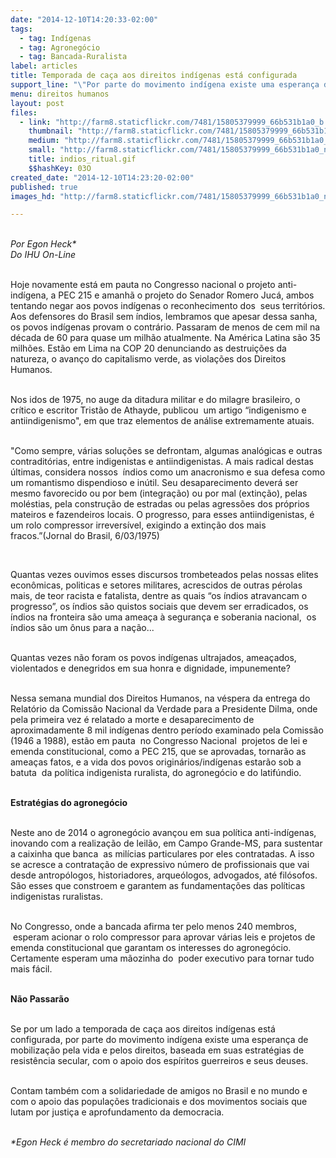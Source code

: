 ```yaml
---
date: "2014-12-10T14:20:33-02:00"
tags:
  - tag: Indígenas
  - tag: Agronegócio
  - tag: Bancada-Ruralista
label: articles
title: Temporada de caça aos direitos indígenas está configurada
support_line: "\"Por parte do movimento indígena existe uma esperança de mobilização pela vida e pelos direitos, baseada em suas estratégias de resistência secular\"."
menu: direitos humanos
layout: post
files:
  - link: "http://farm8.staticflickr.com/7481/15805379999_66b531b1a0_b.jpg"
    thumbnail: "http://farm8.staticflickr.com/7481/15805379999_66b531b1a0_t.jpg"
    medium: "http://farm8.staticflickr.com/7481/15805379999_66b531b1a0_z.jpg"
    small: "http://farm8.staticflickr.com/7481/15805379999_66b531b1a0_n.jpg"
    title: indios_ritual.gif
    $$hashKey: 03O
created_date: "2014-12-10T14:23:20-02:00"
published: true
images_hd: "http://farm8.staticflickr.com/7481/15805379999_66b531b1a0_n.jpg"

---
```

<p><br />
<em>Por Egon Heck*<br />
Do IHU On-Line</em></p>

<p><br />
Hoje novamente est&aacute; em pauta no Congresso nacional o projeto anti-ind&iacute;gena, a PEC 215 e amanh&atilde; o projeto do Senador Romero Juc&aacute;, ambos tentando negar aos povos ind&iacute;genas o reconhecimento dos &nbsp;seus territ&oacute;rios. Aos defensores do Brasil sem &iacute;ndios, lembramos que apesar dessa sanha, os povos ind&iacute;genas provam o contr&aacute;rio. Passaram de menos de cem mil na d&eacute;cada de 60 para quase um milh&atilde;o atualmente. Na Am&eacute;rica Latina s&atilde;o 35 milh&otilde;es. Est&atilde;o em Lima na COP 20 denunciando as destrui&ccedil;&otilde;es da natureza, o avan&ccedil;o do capitalismo verde, as viola&ccedil;&otilde;es dos Direitos Humanos.</p>

<p><br />
Nos idos de 1975, no auge da ditadura militar e do milagre brasileiro, o cr&iacute;tico e escritor Trist&atilde;o de Athayde, publicou &nbsp;um artigo &ldquo;indigenismo e antiindigenismo&quot;, em que traz elementos de an&aacute;lise extremamente atuais.</p>

<p><br />
&quot;Como sempre, v&aacute;rias solu&ccedil;&otilde;es se defrontam, algumas anal&oacute;gicas e outras contradit&oacute;rias, entre indigenistas e antiindigenistas. A mais radical destas &uacute;ltimas, considera nossos &nbsp;&iacute;ndios como um anacronismo e sua defesa como um romantismo dispendioso e in&uacute;til. Seu desaparecimento dever&aacute; ser mesmo favorecido ou por bem (integra&ccedil;&atilde;o) ou por mal (extin&ccedil;&atilde;o), pelas mol&eacute;stias, pela constru&ccedil;&atilde;o de estradas ou pelas agress&otilde;es dos pr&oacute;prios mateiros e fazendeiros locais. O progresso, para esses antiindigenistas, &eacute; um rolo compressor irrevers&iacute;vel, exigindo a extin&ccedil;&atilde;o dos mais fracos.&rdquo;(Jornal do Brasil, 6/03/1975)</p>

<div>&nbsp;</div>

<p>Quantas vezes ouvimos esses discursos trombeteados pelas nossas elites econ&ocirc;micas, politicas e setores militares, acrescidos de outras p&eacute;rolas mais, de teor racista e fatalista, dentre as quais &ldquo;os &iacute;ndios atravancam o progresso&rdquo;, os &iacute;ndios s&atilde;o quistos sociais que devem ser erradicados, os &iacute;ndios na fronteira s&atilde;o uma amea&ccedil;a &agrave; seguran&ccedil;a e soberania nacional, &nbsp;os &iacute;ndios s&atilde;o um &ocirc;nus para a na&ccedil;&atilde;o...</p>

<p><br />
Quantas vezes n&atilde;o foram os povos ind&iacute;genas ultrajados, amea&ccedil;ados, violentados e denegridos em sua honra e dignidade, impunemente?</p>

<p><br />
Nessa semana mundial dos Direitos Humanos, na v&eacute;spera da entrega do Relat&oacute;rio da Comiss&atilde;o Nacional da Verdade para a Presidente Dilma, onde pela primeira vez &eacute; relatado a morte e desaparecimento de aproximadamente 8 mil ind&iacute;genas dentro per&iacute;odo examinado pela Comiss&atilde;o (1946 a 1988), est&atilde;o em pauta &nbsp;no Congresso Nacional &nbsp;projetos de lei e emenda constitucional, como a PEC 215, que se aprovadas, tornar&atilde;o as amea&ccedil;as fatos, e a vida dos povos origin&aacute;rios/ind&iacute;genas estar&atilde;o sob a batuta &nbsp;da pol&iacute;tica indigenista ruralista, do agroneg&oacute;cio e do latif&uacute;ndio.</p>

<p><br />
<strong>Estrat&eacute;gias do agroneg&oacute;cio</strong></p>

<p><br />
Neste ano de 2014 o agroneg&oacute;cio avan&ccedil;ou em sua pol&iacute;tica anti-ind&iacute;genas, inovando com a realiza&ccedil;&atilde;o de leil&atilde;o, em Campo Grande-MS, para sustentar a caixinha que banca &nbsp;as mil&iacute;cias particulares por eles contratadas. A isso se acresce a contrata&ccedil;&atilde;o de expressivo n&uacute;mero de profissionais que vai desde antrop&oacute;logos, historiadores, arque&oacute;logos, advogados, at&eacute; fil&oacute;sofos. S&atilde;o esses que constroem e garantem as fundamenta&ccedil;&otilde;es das pol&iacute;ticas indigenistas ruralistas.</p>

<p><br />
No Congresso, onde a bancada afirma ter pelo menos 240 membros, &nbsp;esperam acionar o rolo compressor para aprovar v&aacute;rias leis e projetos de emenda constitucional que garantam os interesses do agroneg&oacute;cio. Certamente esperam uma m&atilde;ozinha do &nbsp;poder executivo para tornar tudo mais f&aacute;cil.</p>

<p><br />
<strong>N&atilde;o Passar&atilde;o</strong></p>

<p><br />
Se por um lado a temporada de ca&ccedil;a aos direitos ind&iacute;genas est&aacute; configurada, por parte do movimento ind&iacute;gena existe uma esperan&ccedil;a de mobiliza&ccedil;&atilde;o pela vida e pelos direitos, baseada em suas estrat&eacute;gias de resist&ecirc;ncia secular, com o apoio dos esp&iacute;ritos guerreiros e seus deuses.</p>

<p><br />
Contam tamb&eacute;m com a solidariedade de amigos no Brasil e no mundo e com o apoio das popula&ccedil;&otilde;es tradicionais e dos movimentos sociais que lutam por justi&ccedil;a e aprofundamento da democracia.</p>

<p><br />
<em>*Egon Heck &eacute; membro&nbsp;do secretariado nacional do CIMI</em></p>
